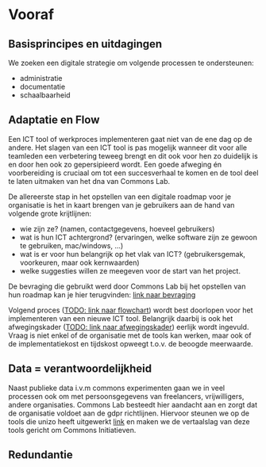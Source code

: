 # Vooraf

## Basisprincipes en uitdagingen
We zoeken een digitale strategie om volgende processen te ondersteunen: 
- administratie
- documentatie
- schaalbaarheid

## Adaptatie en Flow
Een ICT tool of werkproces implementeren gaat niet van de ene dag op de andere. Het slagen van een ICT tool is pas mogelijk wanneer dit voor alle teamleden een verbetering teweeg brengt en dit ook voor hen zo duidelijk is en door hen ook zo gepersipieerd wordt. Een goede afweging én voorbereiding is cruciaal om tot een succesverhaal te komen en de tool deel te laten uitmaken van het dna van Commons Lab.   

De allereerste stap in het opstellen van een digitale roadmap voor je organisatie is het in kaart brengen van je gebruikers aan de hand van volgende grote krijtlijnen:
- wie zijn ze? (namen, contactgegevens, hoeveel gebruikers)
- wat is hun ICT achtergrond? (ervaringen, welke software zijn ze gewoon te gebruiken, mac/windows, ...)
- wat is er voor hun belangrijk op het vlak van ICT? (gebruikersgemak, voorkeuren, maar ook kernwaarden)
- welke suggesties willen ze meegeven voor de start van het project. 

De bevraging die gebruikt werd door Commons Lab bij het opstellen van hun roadmap kan je hier terugvinden: [link naar bevraging](https://forms.gle/rQSSEQHYa7YDgMcm8)

Volgend proces ([TODO: link naar flowchart](vooraf.md)) wordt best doorlopen voor het implementeren van een nieuwe ICT tool. Belangrijk daarbij is ook het afwegingskader ([TODO: link naar afwegingskader](vooraf.md)) eerlijk wordt ingevuld. Vraag is niet enkel of de organisatie met de tools kan werken, maar ook of de implementatiekost en tijdskost opweegt t.o.v. de beoogde meerwaarde.

## Data = verantwoordelijkheid
Naast publieke data i.v.m commons experimenten gaan we in veel processen ook om met persoonsgegevens van freelancers, vrijwilligers, andere organisaties. Commons Lab besteedt hier aandacht aan en zorgt dat de organisatie voldoet aan de gdpr richtlijnen. Hiervoor steunen we op de tools die unizo heeft uitgewerkt [link](https://www.unizo.be/advies/trefwoord/gdpr#doe) en maken we de vertaalslag van deze tools gericht om Commons Initiatieven. 

## Redundantie
